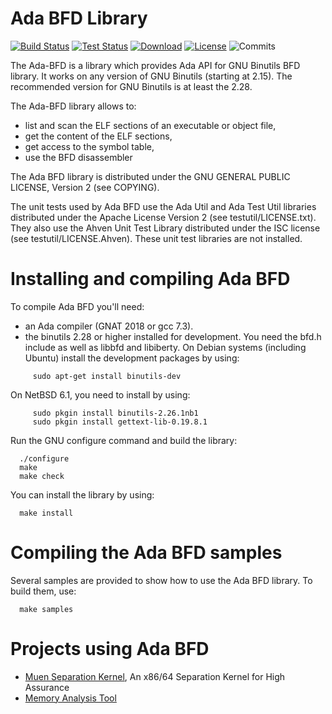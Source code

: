 
# Ada BFD Library

[![Build Status](https://img.shields.io/jenkins/s/http/jenkins.vacs.fr/Ada-BFD.svg)](https://jenkins.vacs.fr/job/Ada-BFD/)
[![Test Status](https://img.shields.io/jenkins/t/http/jenkins.vacs.fr/Ada-BFD.svg)](https://jenkins.vacs.fr/job/Ada-BFD/)
[![Download](https://img.shields.io/badge/download-1.1.1-brightgreen.svg)](http://download.vacs.fr/ada-bfd/ada-bfd-1.1.1.tar.gz)
[![License](https://img.shields.io/badge/license-GPL-blue.svg)](GPL)
![Commits](https://img.shields.io/github/commits-since/stcarrez/ada-bfd/1.1.0.svg)

The Ada-BFD is a library which provides Ada API for GNU Binutils BFD
library.  It works on any version of GNU Binutils (starting at 2.15).
The recommended version for GNU Binutils is at least the 2.28.

The Ada-BFD library allows to:

* list and scan the ELF sections of an executable or object file,
* get the content of the ELF sections,
* get access to the symbol table,
* use the BFD disassembler

The Ada BFD library is distributed under the GNU GENERAL PUBLIC LICENSE, Version 2
(see COPYING).

The unit tests used by Ada BFD use the Ada Util and Ada Test Util libraries distributed
under the Apache License Version 2 (see testutil/LICENSE.txt).  They also use the
Ahven Unit Test Library distributed under the ISC license (see testutil/LICENSE.Ahven).
These unit test libraries are not installed.

# Installing and compiling Ada BFD

To compile Ada BFD you'll need:

* an Ada compiler (GNAT 2018 or gcc 7.3).
* the binutils 2.28 or higher installed for development.
  You need the bfd.h include as well as libbfd and libiberty.
  On Debian systems (including Ubuntu) install the development packages
  by using:

```
     sudo apt-get install binutils-dev
```

On NetBSD 6.1, you need to install by using:

```
     sudo pkgin install binutils-2.26.1nb1
     sudo pkgin install gettext-lib-0.19.8.1
```


Run the GNU configure command and build the library:

```
  ./configure
  make
  make check
```


You can install the library by using:

```
  make install
```


# Compiling the Ada BFD samples

Several samples are provided to show how to use the Ada BFD library.
To build them, use:

```
  make samples
```

# Projects using Ada BFD

* [Muen Separation Kernel](https://muen.codelabs.ch/), An x86/64 Separation Kernel for High Assurance
* [Memory Analysis Tool](https://github.com/stcarrez/mat)




